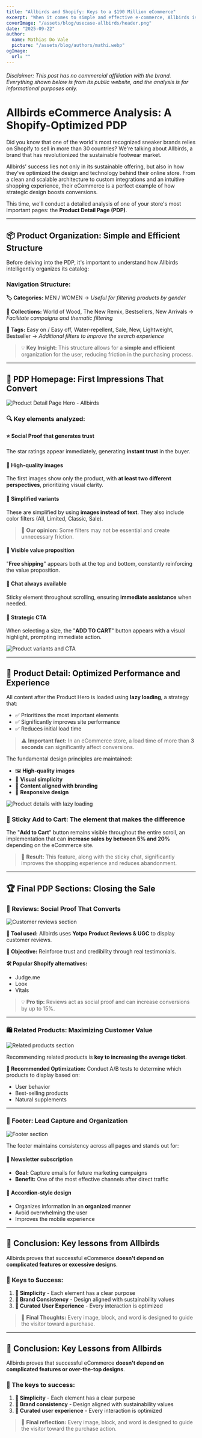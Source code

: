 ```yaml
---
title: "Allbirds and Shopify: Keys to a $190 Million eCommerce"
excerpt: "When it comes to simple and effective e-commerce, Allbirds is a clear benchmark. Its store, built on Shopify, combines minimalist design with a frictionless shopping experience."
coverImage: "/assets/blog/usecase-allbirds/header.png"
date: "2025-09-22"
author:
  name: Mathias Do Vale
  picture: "/assets/blog/authors/mathi.webp"
ogImage:
  url: ""
---
```

###### Disclaimer: This post has no commercial affiliation with the brand. Everything shown below is from its public website, and the analysis is for informational purposes only.
# Allbirds eCommerce Analysis: A Shopify-Optimized PDP
Did you know that one of the world's most recognized sneaker brands relies on Shopify to sell in more than 30 countries? We're talking about Allbirds, a brand that has revolutionized the sustainable footwear market.

Allbirds' success lies not only in its sustainable offering, but also in how they've optimized the design and technology behind their online store. From a clean and scalable architecture to custom integrations and an intuitive shopping experience, their eCommerce is a perfect example of how strategic design boosts conversions.

This time, we'll conduct a detailed analysis of one of your store's most important pages: the **Product Detail Page (PDP)**.

---

## 📦 Product Organization: Simple and Efficient Structure

Before delving into the PDP, it's important to understand how Allbirds intelligently organizes its catalog:

### Navigation Structure:

**🏷️ Categories:** MEN / WOMEN 
→ *Useful for filtering products by gender*

**📂 Collections:** World of Wood, The New Remix, Bestsellers, New Arrivals 
→ *Facilitate campaigns and thematic filtering*

**🔖 Tags:** Easy on / Easy off, Water-repellent, Sale, New, Lightweight, Bestseller 
→ *Additional filters to improve the search experience*

> 💡 **Key Insight:** This structure allows for a **simple and efficient** organization for the user, reducing friction in the purchasing process.

---

## 🎯 PDP Homepage: First Impressions That Convert

![Product Detail Page Hero - Allbirds](/assets/blog/usecase-allbirds/1.png)

### 🔍 Key elements analyzed:

#### ⭐ **Social Proof that generates trust**
The star ratings appear immediately, generating **instant trust** in the buyer.

#### 📸 **High-quality images**
The first images show only the product, with **at least two different perspectives**, prioritizing visual clarity.

#### 🎨 **Simplified variants**
These are simplified by using **images instead of text**. They also include color filters (All, Limited, Classic, Sale).

> 💭 **Our opinion:** Some filters may not be essential and create unnecessary friction.

#### 🚚 **Visible value proposition**
"**Free shipping**" appears both at the top and bottom, constantly reinforcing the value proposition.

#### 💬 **Chat always available**
Sticky element throughout scrolling, ensuring **immediate assistance** when needed.

#### 🛒 **Strategic CTA**
When selecting a size, the "**ADD TO CART**" button appears with a visual highlight, prompting immediate action.

![Product variants and CTA](/assets/blog/usecase-allbirds/2.png)

---

## 🚀 Product Detail: Optimized Performance and Experience

All content after the Product Hero is loaded using **lazy loading**, a strategy that:

- ✅ Prioritizes the most important elements
- ✅ Significantly improves site performance
- ✅ Reduces initial load time

> ⚠️ **Important fact:** In an eCommerce store, a load time of more than **3 seconds** can significantly affect conversions.

The fundamental design principles are maintained:
- 🖼️ **High-quality images**
- 🎯 **Visual simplicity**
- 🎨 **Content aligned with branding**
- 📱 **Responsive design**

![Product details with lazy loading](/assets/blog/usecase-allbirds/3.png)

### 📌 Sticky Add to Cart: The element that makes the difference

The "**Add to Cart**" button remains visible throughout the entire scroll, an implementation that can **increase sales by between 5% and 20%** depending on the eCommerce site.

> 🎯 **Result:** This feature, along with the sticky chat, significantly improves the shopping experience and reduces abandonment.

---

## 🏆 Final PDP Sections: Closing the Sale

### 💬 Reviews: Social Proof That Converts

![Customer reviews section](/assets/blog/usecase-allbirds/4.png)

**🔧 Tool used:** Allbirds uses **Yotpo Product Reviews & UGC** to display customer reviews.

**🎯 Objective:** Reinforce trust and credibility through real testimonials.

**🛠️ Popular Shopify alternatives:**
- Judge.me
- Loox
- Vitals

> 💡 **Pro tip:** Reviews act as social proof and can increase conversions by up to 15%.

---

### 🛍️ Related Products: Maximizing Customer Value

![Related products section](/assets/blog/usecase-allbirds/5.png)

Recommending related products is **key to increasing the average ticket**.

**🔬 Recommended Optimization:** Conduct A/B tests to determine which products to display based on:
- User behavior
- Best-selling products
- Natural supplements

---

### 🦶 Footer: Lead Capture and Organization

![Footer section](/assets/blog/usecase-allbirds/6.png)

The footer maintains consistency across all pages and stands out for:

#### 📧 **Newsletter subscription**
- **Goal:** Capture emails for future marketing campaigns
- **Benefit:** One of the most effective channels after direct traffic

#### 📱 **Accordion-style design**
- Organizes information in an **organized** manner
- Avoid overwhelming the user
- Improves the mobile experience

---

## 🎯 Conclusion: Key lessons from Allbirds

Allbirds proves that successful eCommerce **doesn't depend on complicated features or excessive designs**.

### 🔑 Keys to Success:

1. **🎯 Simplicity** - Each element has a clear purpose
2. **🎨 Brand Consistency** - Design aligned with sustainability values
3. **👤 Curated User Experience** - Every interaction is optimized

> 💭 **Final Thoughts:** Every image, block, and word is designed to guide the visitor toward a purchase.

---

## 🎯 Conclusion: Key Lessons from Allbirds
Allbirds proves that successful eCommerce **doesn't depend on complicated features or over-the-top designs**.

### 🔑 The keys to success:

1. **🎯 Simplicity** - Each element has a clear purpose
2. **🎨 Brand consistency** - Design aligned with sustainability values
3. **👤 Curated user experience** - Every interaction is optimized

> 💭 **Final reflection:** Every image, block, and word is designed to guide the visitor toward the purchase action.
